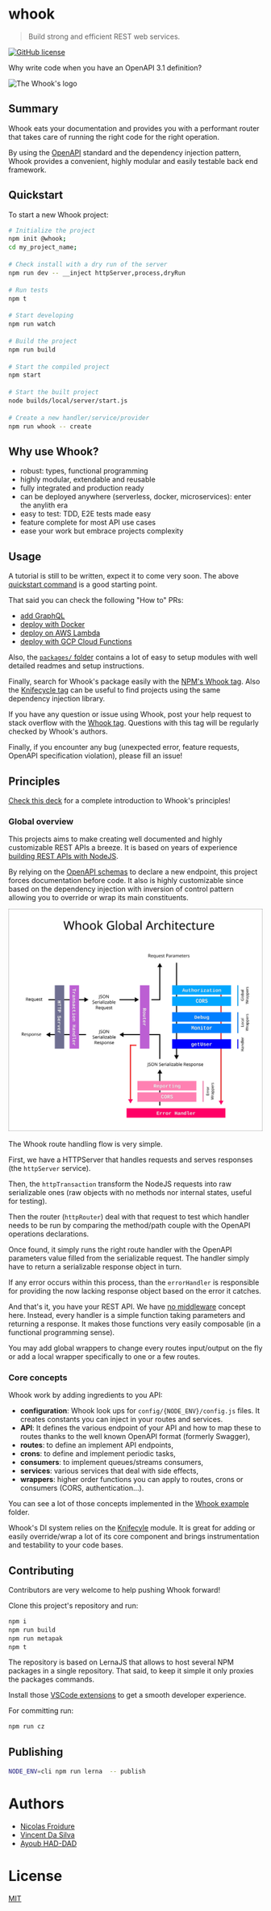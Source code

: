 [//]: # ( )
[//]: # (This file is automatically generated by a `metapak`)
[//]: # (module. Do not change it  except between the)
[//]: # (`content:start/end` flags, your changes would)
[//]: # (be overridden.)
[//]: # ( )
# whook
> Build strong and efficient REST web services.

[![GitHub license](https://img.shields.io/badge/license-MIT-blue.svg)](https://github.com/nfroidure/whook/blob/main/LICENSE)


[//]: # (::contents:start)

Why write code when you have an OpenAPI 3.1 definition?

![The Whook's logo](./whook.svg)

## Summary

Whook eats your documentation and provides you with a performant router that
takes care of running the right code for the right operation.

By using the [OpenAPI](https://www.openapis.org/) standard and the dependency
injection pattern, Whook provides a convenient, highly modular and easily
testable back end framework.

## Quickstart

To start a new Whook project:

```sh
# Initialize the project
npm init @whook;
cd my_project_name;

# Check install with a dry run of the server
npm run dev -- __inject httpServer,process,dryRun

# Run tests
npm t

# Start developing
npm run watch

# Build the project
npm run build

# Start the compiled project
npm start

# Start the built project
node builds/local/server/start.js

# Create a new handler/service/provider
npm run whook -- create
```

## Why use Whook?

- robust: types, functional programming
- highly modular, extendable and reusable
- fully integrated and production ready
- can be deployed anywhere (serverless, docker, microservices): enter the
  anylith era
- easy to test: TDD, E2E tests made easy
- feature complete for most API use cases
- ease your work but embrace projects complexity

## Usage

A tutorial is still to be written, expect it to come very soon. The above
[quickstart command](#quickstart) is a good starting point.

That said you can check the following "How to" PRs:

- [add GraphQL](https://github.com/nfroidure/whook/pull/62)
- [deploy with Docker](https://github.com/nfroidure/whook/pull/164)
- [deploy on AWS Lambda](https://github.com/nfroidure/whook/pull/54)
- [deploy with GCP Cloud Functions](https://github.com/nfroidure/whook/pull/66)

Also, the [`packages/` folder](./packages) contains a lot of easy to setup
modules with well detailed readmes and setup instructions.

Finally, search for Whook's package easily with the
[NPM's Whook tag](https://www.npmjs.com/search?q=keywords:whook). Also the
[Knifecycle tag](https://www.npmjs.com/search?q=keywords:knifecycle) can be
useful to find projects using the same dependency injection library.

If you have any question or issue using Whook, post your help request to stack
overflow with the
[Whook tag](https://stackoverflow.com/questions/ask?tags=whook). Questions with
this tag will be regularly checked by Whook's authors.

Finally, if you encounter any bug (unexpected error, feature requests, OpenAPI
specification violation), please fill an issue!

## Principles

[Check this deck](https://slides.com/nfroidure/introducing-whook) for a complete
introduction to Whook's principles!

### Global overview

This projects aims to make creating well documented and highly customizable REST
APIs a breeze. It is based on years of experience
[building REST APIs with NodeJS](https://insertafter.com/en/blog/http_rest_apis_with_nodejs.html).

By relying on the [OpenAPI schemas](https://www.openapis.org/) to declare a new
endpoint, this project forces documentation before code. It also is highly
customizable since based on the dependency injection with inversion of control
pattern allowing you to override or wrap its main constituents.

![Architecture Overview](./overview.svg)

The Whook route handling flow is very simple.

First, we have a HTTPServer that handles requests and serves responses (the
`httpServer` service).

Then, the `httpTransaction` transform the NodeJS requests into raw serializable
ones (raw objects with no methods nor internal states, useful for testing).

Then the router (`httpRouter`) deal with that request to test which handler
needs to be run by comparing the method/path couple with the OpenAPI operations
declarations.

Once found, it simply runs the right route handler with the OpenAPI parameters
value filled from the serializable request. The handler simply have to return a
serializable response object in turn.

If any error occurs within this process, than the `errorHandler` is responsible
for providing the now lacking response object based on the error it catches.

And that's it, you have your REST API. We have
[no middleware](http://insertafter.com/en/blog/no_more_middlewares.html) concept
here. Instead, every handler is a simple function taking parameters and
returning a response. It makes those functions very easily composable (in a
functional programming sense).

You may add global wrappers to change every routes input/output on the fly or
add a local wrapper specifically to one or a few routes.

### Core concepts

Whook work by adding ingredients to you API:

- **configuration**: Whook look ups for `config/{NODE_ENV}/config.js` files. It
  creates constants you can inject in your routes and services.
- **API**: It defines the various endpoint of your API and how to map these to
  routes thanks to the well known OpenAPI format (formerly Swagger),
- **routes**: to define an implement API endpoints,
- **crons**: to define and implement periodic tasks,
- **consumers**: to implement queues/streams consumers,
- **services**: various services that deal with side effects,
- **wrappers**: higher order functions you can apply to routes, crons or
  consumers (CORS, authentication...).

You can see a lot of those concepts implemented in the
[Whook example](./packages/whook-example) folder.

Whook's DI system relies on the
[Knifecyle](https://github.com/nfroidure/knifecycle) module. It is great for
adding or easily override/wrap a lot of its core component and brings
instrumentation and testability to your code bases.

## Contributing

Contributors are very welcome to help pushing Whook forward!

Clone this project's repository and run:

```sh
npm i
npm run build
npm run metapak
npm t
```

The repository is based on LernaJS that allows to host several NPM packages in a
single repository. That said, to keep it simple it only proxies the packages
commands.

Install those
[VSCode extensions](https://insertafter.com/en/blog/my_vscode_configuration.html)
to get a smooth developer experience.

For committing run:

```sh
npm run cz
```

## Publishing

```sh
NODE_ENV=cli npm run lerna  -- publish
```

[//]: # (::contents:end)

# Authors
- [Nicolas Froidure](http://insertafter.com/en/index.html)
- [Vincent Da Silva](https://dasilvavincent.github.io/PortFolio/)
- [Ayoub HAD-DAD](https://github.com/AubHaddad)

# License
[MIT](https://github.com/nfroidure/whook/blob/main/LICENSE)
